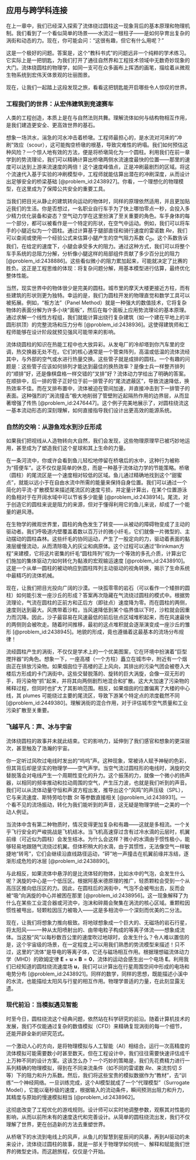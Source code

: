 ## 应用与跨学科连接

在上一章中，我们已经深入探索了流体绕过圆柱这一现象背后的基本原理和物理机制。我们看到了一个看似简单的场景——水流过一根柱子——是如何孕育出复杂的涡街和动态的力。现在，你可能会问：“这很有趣，但它有什么用呢？”

这是一个极好的问题。答案是，这个“教科书式”的问题远非一个纯粹的学术练习。它实际上是一把钥匙，为我们打开了通往自然界和工程技术领域中无数奇妙现象的大门。流体绕圆柱的物理学，如同一支可在众多画布上挥洒的画笔，描绘着从微观生物系统到宏伟天体景观的壮丽图景。

现在，让我们一起踏上这段发现之旅，看看这把钥匙能开启哪些令人惊叹的世界。

### 工程我们的世界：从宏伟建筑到竞速赛车

人类的工程创造，本质上是在与自然法则共舞。理解流体如何与结构物相互作用，是我们建造更安全、更高效世界的基石。

想象一场洪水，湍急的河水冲击着桥墩。工程师最担心的，是水流对河床的“冲刷”效应（scour），这可能掏空桥墩的根基，导致灾难性的坍塌。我们如何预估这种风险？一个惊人地有效的方法，便是将桥墩简化为一个圆柱。利用我们在前一章学到的势流理论，我们可以精确计算出桥墩两侧水流速度最快的位置——那里的速度可以达到上游来流速度的两倍！这个速度峰值点，正是冲刷最剧烈的区域。将这个流速代入基于实验的冲刷模型中，工程师就能估算出潜在的冲刷深度，从而设计出足够安全的桥梁基础 [@problem_id:2438927]。你看，一个理想化的物理模型，在这里成为了保障公共安全的重要工具。

当我们把目光从静止的建筑转向运动的物体时，同样的原理依然适用，并且更加贴近我们的生活。你是否想过，一名职业自行车手为了快上哪怕零点一秒，会投入多少精力优化装备和姿态？空气动力学在这里扮演了至关重要的角色。车手身体的每一个部分，都可以被看作是一个特定的形状，在空气中运动。例如，我们可以将车手的小腿近似为一个圆柱。通过计算基于腿部直径和骑行速度的雷诺数 $Re$，我们可以查阅或使用一个经验公式来估算小腿产生的空气阻力系数 $C_D$。这个系数告诉我们，在给定的速度下，小腿会承受多大的阻力。通过这种方式，我们可以将整个车手系统的总阻力分解，分析像小腿这样的局部组件贡献了多少百分比的阻力 [@problem_id:2438886]。这些看似微小的阻力累加起来，可能就决定了比赛的胜负。这正是工程思维的体现：将复杂问题分解，用基本模型进行估算，最终优化整体性能。

当然，现实世界中的物体很少是完美的圆柱。城市里的摩天大楼更接近方柱，而有些建筑的形状则更为独特。幸运的是，我们为圆柱开发的物理直觉和数学工具可以被拓展。例如，“板方法”（Panel Method）就是一种强大的数值技术，它将复杂物体的表面分解为许多小块“面板”，然后在每个面板上应用势流理论的基本原理。通过求解一个线性方程组，我们就能计算出绕行复杂建筑（如一个建在平地上的半圆形拱顶）的完整流场和压力分布 [@problem_id:2438936]。这使得建筑师和工程师能够在设计阶段就预见强风可能带来的影响。

流体绕圆柱的知识在热能工程中也大放异彩。从发电厂的冷却塔到你汽车里的空调，热交换器无处不在。它们的核心通常是一个管束阵列，高温或低温的流体流经其中，与外部的空气或水进行热量交换。这些管子就是成排的圆柱。一个有趣的问题是：这些管子应该如何排列才能达到最佳的换热效率？是像士兵一样整齐排列的“顺排”好，还是像棋盘格一样交错的“叉排”好？流体动力学给出了明确的答案。在顺排中，后一排的管子正好位于前一排管子的“尾流遮蔽区”，导致流速降低，换热效率不佳。而在叉排布置中，流体被迫在管间加速，并直接冲击到下一排管子的表面。这种强烈的“涡流撞击”极大地削弱了管壁附近起隔热作用的边界层，从而显著增强了传热 [@problem_id:2476447]。这个例子完美地展示了，对圆柱绕流这一基本流动形态的深刻理解，如何直接指导我们设计出更高效的能源系统。

### 自然的交响：从游鱼戏水到沙丘形成

如果我们把视线从人造物转向大自然，我们会发现，这些物理原理早已被巧妙地运用，甚至成为了塑造我们这个星球和其上生命的力量。

在一条河流中，你或许会看到鱼儿轻松地停留在桥墩后的水中，这种行为被称为“搭便车”。这不仅仅是简单的休息，而是一种基于流体动力学的节能策略。桥墩（圆柱）的尾流区是一个速度相对较低的区域。鱼儿通过精确地找到这个“甜蜜点”，就能以远小于在自由水流中所需的能量来保持自身位置。我们可以通过一个简化的平流-扩散模型来描述尾流区的速度亏损，并定量计算出，在某个位置游泳的鱼相对于在开阔水域中可以节省多少能量 [@problem_id:2438914]。尾流，对于创造它的圆柱来说是阻力的来源，但对于懂得利用它的鱼儿来说，却成了一个能量的避风港。

在生物学的微观世界里，圆柱的角色发生了转变——从被动的障碍物变成了主动的驱动者。我们呼吸道内壁覆盖着数以百万计的微小纤毛，它们就像一片微型的、主动摆动的圆柱森林。这些纤毛的协同运动，产生了一股定向的力，驱动着表面的黏液层缓慢流动，从而清除吸入的灰尘和病原体。这个过程可以通过“Brinkman方程”来建模，它将这片密集的纤毛“圆柱阵列”视为一个等效的多孔介质，计算出它们施加的集体驱动力如何转化为黏液的宏观输运速度 [@problem_id:2438910]。这是一个从单一圆柱的被动响应到圆柱阵列主动驱动的视角转换，揭示了生命系统中最精巧的流体机械。

现在，让我们把目光投向广阔的沙漠。一块孤零零的岩石（可以看作一个矮胖的圆柱）如何能引发一座沙丘的形成？答案再次隐藏在气流绕过圆柱的模式中。根据势流理论，气流在圆柱的正前方和正后方（即驻点）速度降为零。而在圆柱的两侧，速度则达到最大。风携带着沙粒，当风速降低到某个临界值以下时，沙粒就会因重力而沉降。因此，沙子最容易在风速最低的前后驻点区域堆积起来，而在风速最快的两侧则会被吹走。随着时间推移，最初的这点堆积就会逐渐演变成一座沙丘的雏形 [@problem_id:2438945]。地貌的形成，竟也遵循着这最基本的流场分布规律！

流经圆柱产生的涡街，不仅仅是学术上的一个优美图案，它在环境中扮演着“巨型搅拌器”的角色。想象一下，一座高楼（一个方柱）矗立在城市中，附近有一个烟囱正在排放污染物。如果烟囱位于高楼的正上风向，其排出的污染气团会被卷入大楼后方形成的卡门涡街中。这些交替脱落的、旋转的巨大涡旋，会像一双无形的手，将污染物“抓”起来，并将其向两侧剧烈地混合和扩散。这大大加速了污染物的稀释过程，但同时也扩大了其影响范围。相反，如果烟囱的位置偏离了大楼的中心线，其 plumes 可能绕过主要的尾流区，导致下游某个特定点的浓度截然不同 [@problem_id:2449380]。理解涡街的混合作用，对于评估城市空气质量和工业污染扩散至关重要。

### 飞越平凡：声、冰与宇宙

流体绕圆柱的故事并未就此结束。它的影响力，延伸到了我们感官和想象的更深层次，甚至触及了浩瀚的宇宙。

你一定听过风吹过电线时发出的“呜呜”声。这种现象，常被诗人赋予神秘的色彩，但其背后却是坚实的物理学——空气声学。当空气流过圆柱形的电线时，涡旋的交替脱落会对电线产生一个周期性变化的升力。这个振荡的力，就像一个微小的扬声器，以相同的频率推动和拉动周围的空气，产生压力波，也就是我们听到的声音。我们可以从流体动量守恒和声波方程出发，推导出这个“风鸣”的声压级（SPL），它与来流速度、斯特劳哈尔数 $St$ 等参数直接相关 [@problem_id:2438931]。一个看不见的流场振动，转化为我们能听到的声音，这无疑是物理学统一之美的一个动人例证。

当流体中含有第二种物质时，情况变得更加复杂和有趣——这就是多相流。一个关乎飞行安全的严峻挑战是飞机结冰。当飞机高速穿过含有过冷水滴的云层时，机翼前缘（可近似为圆柱）会发生结冰。为什么会这样？微小的水滴由于惯性极小，能够轻易地跟随气流绕过机翼。但体积稍大的水滴，由于其惯性，无法像空气一样敏捷地“转弯”，它们会继续沿直线路径运动，“砰”地一声撞击在机翼前缘并冻结，逐渐形成危险的冰层 [@problem_id:2438890]。

与此相反，如果流体中悬浮的是比流体轻的物体，比如水中的气泡，会发生什么呢？涡旋的中心是一个低压区。根据阿基米德原理的推广，轻质颗粒会受到一个从高压区推向低压区的力。因此，在圆柱后的涡街中，气泡不会被甩出去，反而会被“吸”向涡旋的中心并被困在那里 [@problem_id:2438956]。这一现象解释了为什么在某些工业混合器或河流中，泡沫和碎屑会聚集在涡流的核心区域。重颗粒因惯性被甩出，轻颗粒因压力被吸入——这是多相流中一个深刻而优美的二分法。

现在，让我们将想象力推向极致。将地球想象成一个巨大的、无磁场的岩石行星，将太阳风——一种从太阳喷射出的、由带电粒子构成的等离子体流——想象成流体。当这股“风”以每秒数百公里的速度吹过地球时，会发生什么？令人难以置信的是，这个宇宙级的场景，在一定程度上可以用我们熟悉的势流模型来描述！只不过，这里的“流体”是导电的等离子体，它还与磁场相互作用。根据理想磁流体动力学（MHD）的欧姆定律 $\mathbf{E} + \mathbf{u} \times \mathbf{B} = \mathbf{0}$，流体的运动会感生出一个电场 $\mathbf{E}$。利用我们已经知道的圆柱绕流速度场 $\mathbf{u}$，我们可以计算出在行星周围空间中形成的电场和电势分布 [@problem_id:2438921]。同样的数学，同样的思想，既能描述小溪中的水流，也能描绘太阳风与行星的相互作用。物理学普适的力量，在此刻显露无遗。

### 现代前沿：当模拟遇见智能

时至今日，圆柱绕流这个经典问题，依然站在科学研究的前沿。随着计算机技术的发展，我们不仅能通过复杂的数值模拟（CFD）来精确复现涡街的每一个细节，还能开辟全新的研究范式。

一个激动人心的方向，是将物理模拟与人工智能（AI）相结合。运行一次高精度的流体模拟可能需要数小时甚至数天。但在工程设计中，我们往往需要快速评估成千上万种不同的设计方案。这该怎么办？一个巧妙的策略是，我们先花费精力进行一系列精确的物理模拟，得到在不同来流条件（如不同的雷诺数 $Re$、来流剪切 $S$ 等）下的阻力和升力系数。然后，我们将这些宝贵的模拟数据作为“教材”，去“训练”一个神经网络。一旦训练完成，这个AI模型就成了一个“代理模型”（Surrogate Model），它能以毫秒级的速度，根据输入的流动条件，瞬间预测出阻力和升力，其精度与原始的慢速模拟相当 [@problem_id:2438962]。

这彻底改变了工程优化的游戏规则。设计师可以实时地调整参数，观察其对性能的影响，从而以前所未有的速度迭代和完善设计。从简单的圆柱绕流出发，我们不仅理解了世界，更在创造新的方法去重塑世界。

从桥墩下的水流到电线上的风声，从鱼儿的智慧到星辰间的风暴，再到AI驱动的未来设计，流体绕过圆柱的故事，就是一部关于物理学如何统一、解释和赋能我们世界的微型史诗。而这趟旅程，仅仅是个开始。